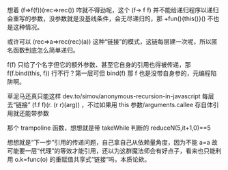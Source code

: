 想着 (f=>f(f))(rec=>rec()) 咋就不得劲呢，这个 (f-> f f) 并不能给递归程序以递归会重写的参数，没参数就是没基线条件，会无尽递归的，那 +fun(){this()}() 不也是这种情况。

或许可以 (rec=>a=>rec(rec)(a)) 这种“链接”的模式，这链每层建一次呢，所以匿名函数到底怎么简单递归。

f(f) 只给了个名字但它的额外参数、甚至它自身的引用也得被传递，那 f(f.bind(this, f)) 行不行？第一层可但 bind(f) 那 f 也是没带自身参的，元编程陷阱啊。

草泥马还真只能这样 dev.to/simov/anonymous-recursion-in-javascript 每层去“链接” (f.f f)(r. (r r)(arg)) ，不过如果用 this 参数/arguments.callee 存自体引用就还能带参数 

那个 trampoline 函数，想想就是带 takeWhile 判断的 reduceN(5,it+1,0)==5

想想就是“下一步”引用的传递问题，自己拿自己从依赖量角度，因为不能 a=a 故可能要一层“代理”的等效才能引用，还以为这群魔法师会有好点子，看来也只能利用 o.k=func(o) 的重赋值共享式“链接”吗，本质论欸。
